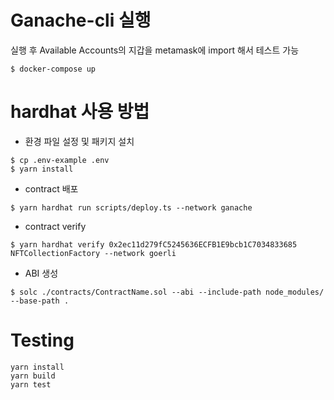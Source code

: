 # Ganache-cli 실행
실행 후 Available Accounts의 지갑을 metamask에 import 해서 테스트 가능
```
$ docker-compose up
```

# hardhat 사용 방법
* 환경 파일 설정 및 패키지 설치
```
$ cp .env-example .env
$ yarn install
```
* contract 배포
```
$ yarn hardhat run scripts/deploy.ts --network ganache
```
* contract verify
```
$ yarn hardhat verify 0x2ec11d279fC5245636ECFB1E9bcb1C7034833685 NFTCollectionFactory --network goerli
```
* ABI 생성
```
$ solc ./contracts/ContractName.sol --abi --include-path node_modules/ --base-path .
```

# Testing

```
yarn install
yarn build
yarn test
```

